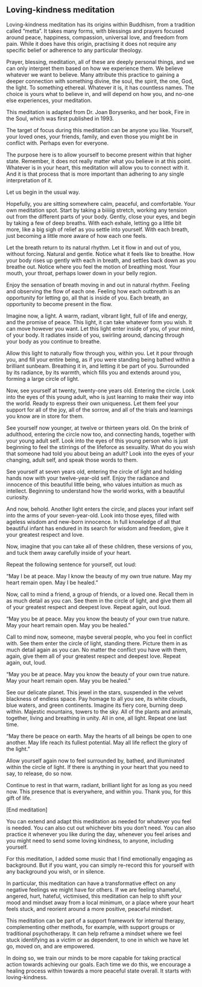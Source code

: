 ## Loving-kindness meditation
Loving-kindness meditation has its origins within Buddhism, from a tradition called “metta”. It takes many forms, with blessings and prayers focused around peace, happiness, compassion, universal love, and freedom from pain. While it does have this origin, practising it does not require any specific belief or adherence to any particular theology. 

Prayer, blessing, meditation, all of these are deeply personal things, and we can only interpret them based on how we experience them. We believe whatever we want to believe. Many attribute this practice to gaining a deeper connection with something divine, the soul, the spirit, the one, God, the light. To something ethereal. Whatever it is, it has countless names. The choice is yours what to believe in, and will depend on how you, and no-one else experiences, your meditation.

This meditation is adapted from Dr. Joan Borysenko, and her book, Fire in the Soul, which was first published in 1993.

The target of focus during this meditation can be anyone you like. Yourself, your loved ones, your friends, family, and even those you might be in conflict with. Perhaps even for everyone.

The purpose here is to allow yourself to become present within that higher state. Remember, it does not really matter what you believe in at this point. Whatever is in your heart, this meditation will allow you to connect with it. And it is that process that is more important than adhering to any single interpretation of it. 

Let us begin in the usual way.

Hopefully, you are sitting somewhere calm, peaceful, and comfortable. Your own meditation spot. Start by taking a biiiiig stretch, working any tension out from the different parts of your body. Gently, close your eyes, and begin by taking a few of deep breaths. With each exhale, letting go a little bit more, like a big sigh of relief as you settle into yourself. With each breath, just becoming a little more aware of how each one feels.

Let the breath return to its natural rhythm. Let it flow in and out of you, without forcing. Natural and gentle. Notice what it feels like to breathe. How your body rises up gently with each in breath, and settles back down as you breathe out. Notice where you feel the motion of breathing most. Your mouth, your throat, perhaps lower down in your belly region. 

Enjoy the sensation of breath moving in and out in natural rhythm. Feeling and observing the flow of each one. Feeling how each outbreath is an opportunity for letting go, all that is inside of you. Each breath, an opportunity to become present in the flow. 

Imagine now, a light. A warm, radiant, vibrant light, full of life and energy, and the promise of peace. This light, it can take whatever form you wish. It can move however you want. Let this light enter inside of you, of your mind, of your body. It radiates inside of you, swirling around, dancing through your body as you continue to breathe.

Allow this light to naturally flow through you, within you. Let it pour through you, and fill your entire being, as if you were standing being bathed within a brilliant sunbeam. Breathing it in, and letting it be part of you. Surrounded by its radiance, by its warmth, which fills you and extends around you, forming a large circle of light.

Now, see yourself at twenty, twenty-one years old. Entering the circle. Look into the eyes of this young adult, who is just learning to make their way into the world. Ready to express their own uniqueness. Let them feel your support for all of the joy, all of the sorrow, and all of the trials and learnings you know are in store for them. 

See yourself now younger, at twelve or thirteen years old. On the brink of adulthood, entering the circle now too, and connecting hands, together with your young adult self. Look into the eyes of this young person who is just beginning to feel the stirrings of the lifeforce as sexuality. What do you wish that someone had told you about being an adult? Look into the eyes of your changing, adult self, and speak those words to them.

See yourself at seven years old, entering the circle of light and holding hands now with your twelve-year-old self. Enjoy the radiance and innocence of this beautiful little being, who values intuition as much as intellect. Beginning to understand how the world works, with a beautiful curiosity.

And now, behold. Another light enters the circle, and places your infant self into the arms of your seven-year-old. Look into those eyes, filled with ageless wisdom and new-born innocence. In full knowledge of all that beautiful infant has endured in its search for wisdom and freedom, give it your greatest respect and love.

Now, imagine that you can take all of these children, these versions of you, and tuck them away carefully inside of your heart.

Repeat the following sentence for yourself, out loud:

“May I be at peace. May I know the beauty of my own true nature. May my heart remain open. May I be healed.”

Now, call to mind a friend, a group of friends, or a loved one. Recall them in as much detail as you can. See them in the circle of light, and give them all of your greatest respect and deepest love. Repeat again, out loud.

“May you be at peace. May you know the beauty of your own true nature. May your heart remain open. May you be healed.”

Call to mind now, someone, maybe several people, who you feel in conflict with. See them enter the circle of light, standing there. Picture them in as much detail again as you can. No matter the conflict you have with them, again, give them all of your greatest respect and deepest love. Repeat again, out, loud.

“May you be at peace. May you know the beauty of your own true nature. May your heart remain open. May you be healed.”

See our delicate planet. This jewel in the stars, suspended in the velvet blackness of endless space. Pay homage to all you see, its white clouds, blue waters, and green continents. Imagine its fiery core, burning deep within. Majestic mountains, towers to the sky. All of the plants and animals, together, living and breathing in unity. All in one, all light. Repeat one last time.

“May there be peace on earth. May the hearts of all beings be open to one another. May life reach its fullest potential.  May all life reflect the glory of the light.”

Allow yourself again now to feel surrounded by, bathed, and illuminated within the circle of light. If there is anything in your heart that you need to say, to release, do so now. 

Continue to rest in that warm, radiant, brilliant light for as long as you need now. This presence that is everywhere, and within you. Thank you, for this gift of life.

[End meditation]

You can extend and adapt this meditation as needed for whatever you feel is needed. You can also cut out whichever bits you don’t need. You can also practice it whenever you like during the day, whenever you feel arises and you might need to send some loving kindness, to anyone, including yourself.

For this meditation, I added some music that I find emotionally engaging as background. But if you want, you can simply re-record this for yourself with any background you wish, or in silence.

In particular, this meditation can have a transformative effect on any negative feelings we might have for others. If we are feeling shameful, angered, hurt, hateful, victimised, this meditation can help to shift your mood and mindset away from a local minimum, or a place where your heart feels stuck, and reorient around a more positive, peaceful mindset. 

This meditation can be part of a support framework for internal therapy, complementing other methods, for example, with support groups or traditional psychotherapy. It can help reframe a mindset where we feel stuck identifying as a victim or as dependent, to one in which we have let go, moved on, and are empowered.

In doing so, we train our minds to be more capable for taking practical action towards achieving our goals. Each time we do this, we encourage a healing process within towards a more peaceful state overall. It starts with loving-kindness. 

